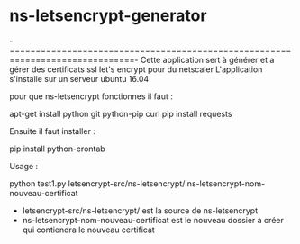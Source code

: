 # ns-letsencrypt-generator
-==============================================================================-
Cette application sert à générer et a gérer des certificats ssl let's encrypt pour du netscaler
L'application s'installe sur un serveur ubuntu 16.04

pour que ns-letsencrypt fonctionnes il faut : 

apt-get install python git python-pip curl
pip install requests

Ensuite il faut installer : 

pip install python-crontab


Usage : 

python test1.py letsencrypt-src/ns-letsencrypt/ ns-letsencrypt-nom-nouveau-certificat


- letsencrypt-src/ns-letsencrypt/ est la source de ns-letsencrypt
- ns-letsencrypt-nom-nouveau-certificat est le nouveau dossier à créer qui contiendra le nouveau certificat